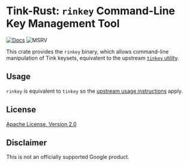 # Tink-Rust: `rinkey` Command-Line Key Management Tool

[![Docs](https://img.shields.io/badge/docs-rust-brightgreen?style=for-the-badge)](https://project-oak.github.io/tink-rust/rust/rinkey)
![MSRV](https://img.shields.io/badge/rustc-1.49+-yellow?style=for-the-badge)

This crate provides the `rinkey` binary, which allows command-line manipulation of Tink keysets,
equivalent to the upstream [`tinkey` utility](https://github.com/google/tink/blob/master/docs/TINKEY.md).

## Usage

`rinkey` is equivalent to `tinkey` so the [upstream usage
instructions](https://github.com/google/tink/blob/master/docs/TINKEY.md#usage) apply.

## License

[Apache License, Version 2.0](http://www.apache.org/licenses/LICENSE-2.0)

## Disclaimer

This is not an officially supported Google product.

